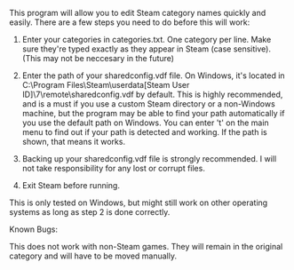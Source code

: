 This program will allow you to edit Steam category names quickly and easily. There are a few steps you need to do before this will work:

1. Enter your categories in categories.txt. One category per line. Make sure they're typed exactly as they appear in Steam (case sensitive). (This may not be neccesary in the future)

2. Enter the path of your sharedconfig.vdf file. On Windows, it's located in C:\Program Files\Steam\userdata\[Steam User ID]\7\remote\sharedconfig.vdf by default. This is highly recommended, and is a must if you use a custom Steam directory or a non-Windows machine, but the program may be able to find your path automatically if you use the default path on Windows. You can enter 't' on the main menu to find out if your path is detected and working. If the path is shown, that means it works.

3. Backing up your sharedconfig.vdf file is strongly recommended. I will not take responsibility for any lost or corrupt files.

4. Exit Steam before running.

This is only tested on Windows, but might still work on other operating systems as long as step 2 is done correctly.

Known Bugs:

This does not work with non-Steam games. They will remain in the original category and will have to be moved manually.